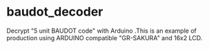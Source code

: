 # baudot_decoder
Decrypt "5 unit BAUDOT code" with Arduino .This is an example of production using ARDUINO compatible "GR-SAKURA" and 16x2 LCD.

